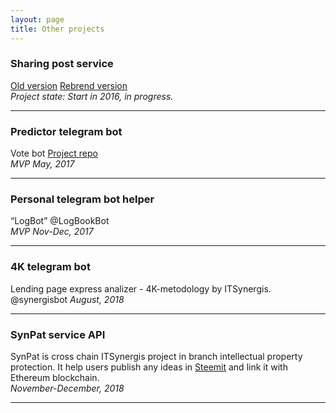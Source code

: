 ```yaml
---
layout: page
title: Other projects
---
```


### Sharing post service
[Old version](http://podoroge.net/)
[Rebrend version](http://handypost.online/)  
_Project state: Start in 2016, in progress._

* * * 
### Predictor telegram bot 
Vote bot
[Project repo](https://gitlab.com/max_siz/vote_bot)  
_MVP May, 2017_ 

***
### Personal telegram bot helper
“LogBot”  @LogBookBot  
_MVP Nov-Dec, 2017_


* * * 
### 4K telegram bot
Lending page express analizer - 4K-metodology by ITSynergis.
@synergisbot
_August, 2018_ 

* * * 
### SynPat service API
SynPat is cross chain ITSynergis project in branch intellectual property protection.
It help users  publish any ideas in [Steemit](https://steemit.com/@menaskop) and link it with Ethereum blockchain.  
_November-December, 2018_ 

* * * 